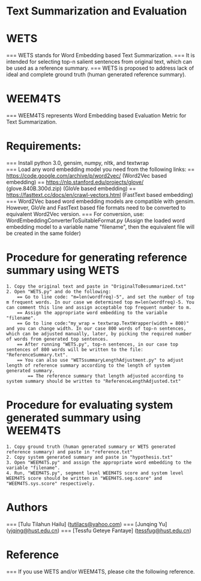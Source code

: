 # Text Summarization and Evaluation
# WETS

=== WETS stands for Word Embedding based Text Summarization.
=== It is intended for selecting top-n salient sentences from original text, which can be used as a reference summary.
=== WETS is proposed to address lack of ideal and complete ground truth (human generated reference summary).

# WEEM4TS

=== WEEM4TS represents Word Embedding based Evaluation Metric for Text Summarization.

# Requirements:

=== Install python 3.0, gensim, numpy, nltk, and textwrap  
=== Load any word embedding model you need from the following links:
	== https://code.google.com/archive/p/word2vec/                           (Word2Vec based embedding)
	== https://nlp.stanford.edu/projects/glove/     (glove.840B.300d.zip)    (GloVe based embedding)
	== https://fasttext.cc/docs/en/crawl-vectors.html                        (FastText based embedding)
=== Word2Vec based word embedding models are compatible with gensim. However, GloVe and FastText based file formats need to be converted to equivalent Word2Vec version.
=== For conversion, use: WordEmbeddingConverterToSuitableFormat.py   (Assign the loaded word embedding model to a variable name "filename", then the equivalent file will be created in the same folder)

# Procedure for generating reference summary using WETS

	1. Copy the original text and paste in "OriginalToBesummarized.txt"
	2. Open "WETS.py" and do the following:
		== Go to line code: "m=len(wordfreq)-5", and set the number of top m frequent words. In our case we determined top m=len(wordfreq)-5. You can comment this line and assign acceptable top frequent number to m. 
		== Assign the appropriate word embedding to the variable "filename".
		== Go to line code:"my_wrap = textwrap.TextWrapper(width = 800)" and you can change width. In our case 800 words of top-n sentences, which can be adjusted manually, later, by picking the required number of words from generated top sentences.
		== After running "WETS.py", top-n sentences, in our case top sentences of 800 words will be written to the file: "ReferenceSummary.txt".
		== You can also use "WETSsummaryLengthAdjustment.py" to adjust length of reference summary according to the length of system generated summary.
			== The reference summary that length adjusted according to system summary should be written to "ReferenceLengthAdjusted.txt"

# Procedure for evaluating system generated summary using WEEM4TS

	1. Copy ground truth (human generated summary or WETS generated reference summary) and paste in "reference.txt"
	2. Copy system generated summary and paste in "hypothesis.txt"
	3. Open "WEEM4TS.py" and assign the appropriate word embedding to the variable "filename".
	4. Run, "WEEM4TS.py", segment level WEEM4TS score and system level WEEM4TS score should be written in "WEEM4TS.seg.score" and "WEEM4TS.sys.score" respectively.   

# Authors

=== [Tulu Tilahun Hailu] (tutilacs@yahoo.com)
=== [Junqing Yu] (yjqing@hust.edu.cn)
=== [Tessfu Geteye Fantaye] (tessfug@hust.edu.cn) 

# Reference

=== If you use WETS and/or WEEM4TS, please cite the following reference. 
